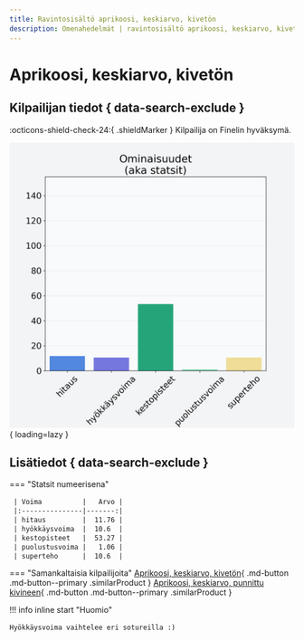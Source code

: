 ```yaml
---
title: Ravintosisältö aprikoosi, keskiarvo, kivetön
description: Omenahedelmät | ravintosisältö aprikoosi, keskiarvo, kivetön
---
```


# Aprikoosi, keskiarvo, kivetön


## Kilpailijan tiedot { data-search-exclude }

:octicons-shield-check-24:{ .shieldMarker } Kilpailija on Finelin hyväksymä.

![Aprikoosi, keskiarvo, kivetön](./images/aprikoosi-keskiarvo-kiveton.png){ loading=lazy }

## Lisätiedot { data-search-exclude }
=== "Statsit numeerisena"

     | Voima          |   Arvo |
     |:---------------|-------:|
     | hitaus         |  11.76 |
     | hyökkäysvoima  |  10.6  |
     | kestopisteet   |  53.27 |
     | puolustusvoima |   1.06 |
     | superteho      |  10.6  |

=== "Samankaltaisia kilpailijoita"
    [Aprikoosi, keskiarvo, kivetön](/aprikoosi-keskiarvo-kiveton){ .md-button .md-button--primary .similarProduct }
    [Aprikoosi, keskiarvo, punnittu kivineen](/aprikoosi-keskiarvo-punnittu-kivineen){ .md-button .md-button--primary .similarProduct }

!!! info inline start "Huomio"

    Hyökkäysvoima vaihtelee eri sotureilla :)
